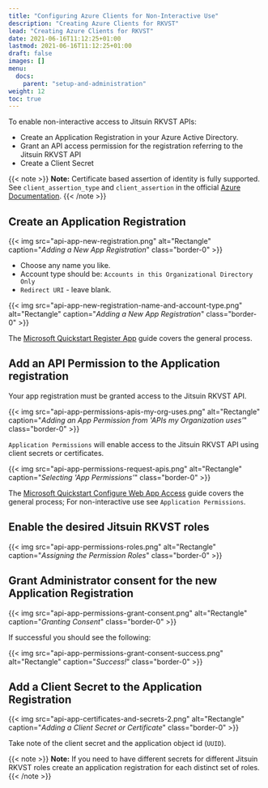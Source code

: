 ```yaml
---
title: "Configuring Azure Clients for Non-Interactive Use"
description: "Creating Azure Clients for RKVST"
lead: "Creating Azure Clients for RKVST"
date: 2021-06-16T11:12:25+01:00
lastmod: 2021-06-16T11:12:25+01:00
draft: false
images: []
menu: 
  docs:
    parent: "setup-and-administration"
weight: 12
toc: true
---
```


To enable non-interactive access to Jitsuin RKVST APIs:

* Create an Application Registration in your Azure Active Directory.
* Grant an API access permission for the registration referring to the Jitsuin RKVST API
* Create a Client Secret

{{< note >}}
**Note:** Certificate based assertion of identity is fully supported. See `client_assertion_type` and `client_assertion` in the official [Azure Documentation](https://docs.microsoft.com/en-us/azure/active-directory/develop/v2-oauth2-client-creds-grant-flow).
{{< /note >}}

## Create an Application Registration

{{< img src="api-app-new-registration.png" alt="Rectangle" caption="<em>Adding a New App Registration</em>" class="border-0" >}}

* Choose any name you like.
* Account type should be: `Accounts in this Organizational Directory Only`
* `Redirect URI` - leave blank.

{{< img src="api-app-new-registration-name-and-account-type.png" alt="Rectangle" caption="<em>Adding a New App Registration</em>" class="border-0" >}}

The [Microsoft Quickstart Register App](https://docs.microsoft.com/bs-latn-ba/azure/active-directory/develop/quickstart-register-app) guide covers the general process.

## Add an API Permission to the Application registration

Your app registration must be granted access to the Jitsuin RKVST API.

{{< img src="api-app-permissions-apis-my-org-uses.png" alt="Rectangle" caption="<em>Adding an App Permission from 'APIs my Organization uses'</em>" class="border-0" >}}

`Application Permissions` will enable access to the Jitsuin RKVST API using client secrets or certificates.

{{< img src="api-app-permissions-request-apis.png" alt="Rectangle" caption="<em>Selecting 'App Permissions'</em>" class="border-0" >}}

The [Microsoft Quickstart Configure Web App Access](https://docs.microsoft.com/bs-latn-ba/azure/active-directory/develop/quickstart-configure-app-access-web-apis) guide covers the general process; For non-interactive use see `Application Permissions`.

## Enable the desired Jitsuin RKVST roles

{{< img src="api-app-permissions-roles.png" alt="Rectangle" caption="<em>Assigning the Permission Roles</em>" class="border-0" >}}

## Grant Administrator consent for the new Application Registration

{{< img src="api-app-permissions-grant-consent.png" alt="Rectangle" caption="<em>Granting Consent</em>" class="border-0" >}}

If successful you should see the following:

{{< img src="api-app-permissions-grant-consent-success.png" alt="Rectangle" caption="<em>Success!</em>" class="border-0" >}}

## Add a Client Secret to the Application Registration

{{< img src="api-app-certificates-and-secrets-2.png" alt="Rectangle" caption="<em>Adding a Client Secret or Certificate</em>" class="border-0" >}}

Take note of the client secret and the application object id (`UUID`).

{{< note >}}
**Note:** If you need to have different secrets for different Jitsuin RKVST roles create an application registration for each distinct set of roles.
{{< /note >}}

